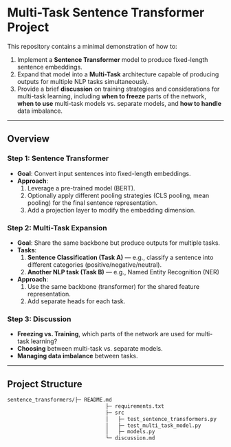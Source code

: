 # Multi-Task Sentence Transformer Project

This repository contains a minimal demonstration of how to:
1. Implement a **Sentence Transformer** model to produce fixed-length sentence embeddings.
2. Expand that model into a **Multi-Task** architecture capable of producing outputs for multiple NLP tasks simultaneously.
3. Provide a brief **discussion** on training strategies and considerations for multi-task learning, including **when to freeze** parts of the network, **when to use** multi-task models vs. separate models, and **how to handle** data imbalance.

---

## Overview

### Step 1: Sentence Transformer

- **Goal**: Convert input sentences into fixed-length embeddings.
- **Approach**: 
  1. Leverage a pre-trained model (BERT).
  2. Optionally apply different pooling strategies (CLS pooling, mean pooling) for the final sentence representation.
  3. Add a projection layer to modify the embedding dimension.

### Step 2: Multi-Task Expansion

- **Goal**: Share the same backbone but produce outputs for multiple tasks.
- **Tasks**:
  1. **Sentence Classification (Task A)** — e.g., classify a sentence into different categories (positive/negative/neutral).
  2. **Another NLP task (Task B)** — e.g., Named Entity Recognition (NER)
- **Approach**:
  1. Use the same backbone (transformer) for the shared feature representation.
  2. Add separate heads for each task.

### Step 3: Discussion

- **Freezing vs. Training**, which parts of the network are used for multi-task learning?
- **Choosing** between multi-task vs. separate models.
- **Managing data imbalance** between tasks.

---

## Project Structure
```bash
sentence_transformers/├─ README.md
                                ├─ requirements.txt
                                ├─ src
                                │   ├─ test_sentence_transformers.py
                                │   ├─ test_multi_task_model.py 
                                │   ├─ models.py
                                └─ discussion.md 
```
                                






